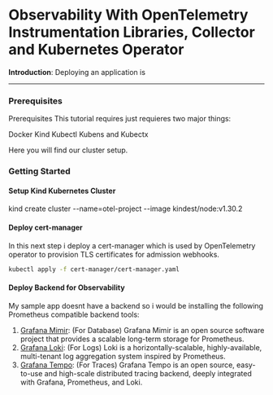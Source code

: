 # Observability With OpenTelemetry Instrumentation Libraries, Collector and Kubernetes Operator

__Introduction__:
Deploying an application is

---

### Prerequisites

Prerequisites
This tutorial requires just requieres two major things:

Docker
Kind
Kubectl
Kubens and Kubectx

Here you will find our cluster setup.

### Getting Started

#### Setup Kind Kubernetes Cluster

kind create cluster --name=otel-project --image kindest/node:v1.30.2

#### Deploy cert-manager

In this next step i deploy a cert-manager which is used by OpenTelemetry operator to provision TLS certificates for admission webhooks.

```bash
kubectl apply -f cert-manager/cert-manager.yaml
```

#### Deploy Backend for Observability

My sample app doesnt have a backend so i would be installing the following Prometheus compatible backend tools:

1. [Grafana Mimir](https://github.com/grafana/mimir): (For Database) Grafana Mimir is an open source software project that provides a scalable long-term storage for Prometheus.
2. [Grafana Loki](https://github.com/grafana/loki): (For Logs) Loki is a horizontally-scalable, highly-available, multi-tenant log aggregation system inspired by Prometheus.
3. [Grafana Tempo](https://github.com/grafana/tempo): (For Traces) Grafana Tempo is an open source, easy-to-use and high-scale distributed tracing backend, deeply integrated with Grafana, Prometheus, and Loki.


